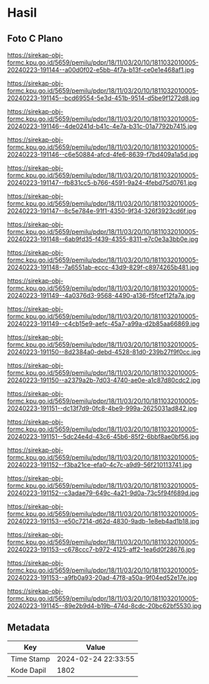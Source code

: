 # Hasil

## Foto C Plano

https://sirekap-obj-formc.kpu.go.id/5659/pemilu/pdpr/18/11/03/20/10/1811032010005-20240223-191144--a00d0f02-e5bb-4f7a-b13f-ce0e1e468af1.jpg

https://sirekap-obj-formc.kpu.go.id/5659/pemilu/pdpr/18/11/03/20/10/1811032010005-20240223-191145--bcd69554-5e3d-451b-9514-d5be9f1272d8.jpg

https://sirekap-obj-formc.kpu.go.id/5659/pemilu/pdpr/18/11/03/20/10/1811032010005-20240223-191146--4de0241d-b41c-4e7a-b31c-01a7792b7415.jpg

https://sirekap-obj-formc.kpu.go.id/5659/pemilu/pdpr/18/11/03/20/10/1811032010005-20240223-191146--c6e50884-afcd-4fe6-8639-f7bd409a1a5d.jpg

https://sirekap-obj-formc.kpu.go.id/5659/pemilu/pdpr/18/11/03/20/10/1811032010005-20240223-191147--fb831cc5-b766-4591-9a24-4febd75d0761.jpg

https://sirekap-obj-formc.kpu.go.id/5659/pemilu/pdpr/18/11/03/20/10/1811032010005-20240223-191147--8c5e784e-91f1-4350-9f34-326f3923cd6f.jpg

https://sirekap-obj-formc.kpu.go.id/5659/pemilu/pdpr/18/11/03/20/10/1811032010005-20240223-191148--6ab9fd35-f439-4355-8311-e7c0e3a3bb0e.jpg

https://sirekap-obj-formc.kpu.go.id/5659/pemilu/pdpr/18/11/03/20/10/1811032010005-20240223-191148--7a6551ab-eccc-43d9-829f-c8974265b481.jpg

https://sirekap-obj-formc.kpu.go.id/5659/pemilu/pdpr/18/11/03/20/10/1811032010005-20240223-191149--4a0376d3-9568-4490-a136-f5fcef12fa7a.jpg

https://sirekap-obj-formc.kpu.go.id/5659/pemilu/pdpr/18/11/03/20/10/1811032010005-20240223-191149--c4cb15e9-aefc-45a7-a99a-d2b85aa66869.jpg

https://sirekap-obj-formc.kpu.go.id/5659/pemilu/pdpr/18/11/03/20/10/1811032010005-20240223-191150--8d2384a0-debd-4528-81d0-239b27f9f0cc.jpg

https://sirekap-obj-formc.kpu.go.id/5659/pemilu/pdpr/18/11/03/20/10/1811032010005-20240223-191150--a2379a2b-7d03-4740-ae0e-a1c87d80cdc2.jpg

https://sirekap-obj-formc.kpu.go.id/5659/pemilu/pdpr/18/11/03/20/10/1811032010005-20240223-191151--dc13f7d9-0fc8-4be9-999a-2625031ad842.jpg

https://sirekap-obj-formc.kpu.go.id/5659/pemilu/pdpr/18/11/03/20/10/1811032010005-20240223-191151--5dc24e4d-43c6-45b6-85f2-6bbf8ae0bf56.jpg

https://sirekap-obj-formc.kpu.go.id/5659/pemilu/pdpr/18/11/03/20/10/1811032010005-20240223-191152--f3ba21ce-efa0-4c7c-a9d9-56f210113741.jpg

https://sirekap-obj-formc.kpu.go.id/5659/pemilu/pdpr/18/11/03/20/10/1811032010005-20240223-191152--c3adae79-649c-4a21-9d0a-73c5f94f689d.jpg

https://sirekap-obj-formc.kpu.go.id/5659/pemilu/pdpr/18/11/03/20/10/1811032010005-20240223-191153--e50c7214-d62d-4830-9adb-1e8eb4ad1b18.jpg

https://sirekap-obj-formc.kpu.go.id/5659/pemilu/pdpr/18/11/03/20/10/1811032010005-20240223-191153--c678ccc7-b972-4125-aff2-1ea6d0f28676.jpg

https://sirekap-obj-formc.kpu.go.id/5659/pemilu/pdpr/18/11/03/20/10/1811032010005-20240223-191153--a9fb0a93-20ad-47f8-a50a-9f04ed52e17e.jpg

https://sirekap-obj-formc.kpu.go.id/5659/pemilu/pdpr/18/11/03/20/10/1811032010005-20240223-191145--89e2b9d4-b19b-474d-8cdc-20bc62bf5530.jpg


## Metadata

| Key        | Value               |
| ---------- | ------------------- |
| Time Stamp | 2024-02-24 22:33:55 |
| Kode Dapil | 1802                |



